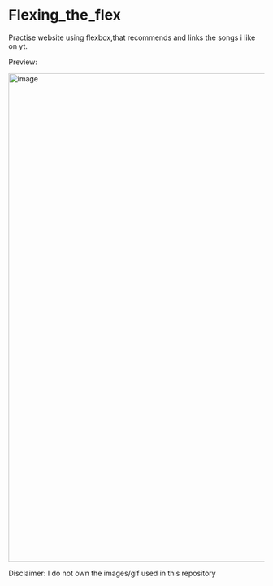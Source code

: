 # Flexing_the_flex
Practise website using flexbox,that recommends and links the songs i like on yt.

Preview:

<img width="960" alt="image" src="https://user-images.githubusercontent.com/93701274/202012205-a12c5e84-28a9-48c4-92d8-383e035af6c3.png">

Disclaimer: I do not own the images/gif used in this repository
